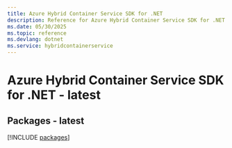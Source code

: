 ```yaml
---
title: Azure Hybrid Container Service SDK for .NET
description: Reference for Azure Hybrid Container Service SDK for .NET
ms.date: 05/30/2025
ms.topic: reference
ms.devlang: dotnet
ms.service: hybridcontainerservice
---
```

# Azure Hybrid Container Service SDK for .NET - latest
## Packages - latest
[!INCLUDE [packages](hybrid-container-service-index.md)]